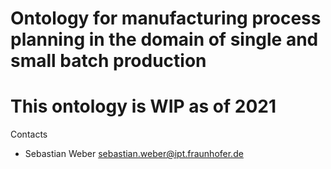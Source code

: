 # Ontology for manufacturing process planning in the domain of single and small batch production
# This ontology is WIP as of 2021

Contacts
* Sebastian Weber <sebastian.weber@ipt.fraunhofer.de>
